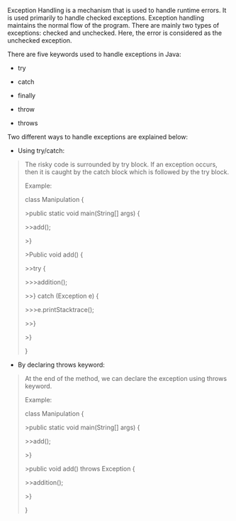 Exception Handling is a mechanism that is used to handle runtime errors.
It is used primarily to handle checked exceptions. Exception handling
maintains the normal flow of the program. There are mainly two types of
exceptions: checked and unchecked. Here, the error is considered as the
unchecked exception.

There are five keywords used to handle exceptions in Java:

-   try

-   catch

-   finally

-   throw

-   throws

Two different ways to handle exceptions are explained below:

-   Using try/catch:

> The risky code is surrounded by try block. If an exception occurs,
> then it is caught by the catch block which is followed by the try
> block.
>
> Example:
>
> class Manipulation {
>
> \>public static void main(String\[\] args) {
>
> \>\>add();
>
> \>}
>
> \>Public void add() {
>
> \>\>try {
>
> \>\>\>addition();
>
> \>\>} catch (Exception e) {
>
> \>\>\>e.printStacktrace();
>
> \>\>}
>
> \>}
>
> }

-   By declaring throws keyword:

> At the end of the method, we can declare the exception using throws
> keyword.
>
> Example:
>
> class Manipulation {
>
> \>public static void main(String\[\] args) {
>
> \>\>add();
>
> \>}
>
> \>public void add() throws Exception {
>
> \>\>addition();
>
> \>}
>
> }